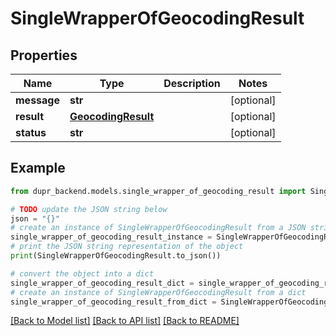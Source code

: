 # SingleWrapperOfGeocodingResult


## Properties

Name | Type | Description | Notes
------------ | ------------- | ------------- | -------------
**message** | **str** |  | [optional] 
**result** | [**GeocodingResult**](GeocodingResult.md) |  | [optional] 
**status** | **str** |  | [optional] 

## Example

```python
from dupr_backend.models.single_wrapper_of_geocoding_result import SingleWrapperOfGeocodingResult

# TODO update the JSON string below
json = "{}"
# create an instance of SingleWrapperOfGeocodingResult from a JSON string
single_wrapper_of_geocoding_result_instance = SingleWrapperOfGeocodingResult.from_json(json)
# print the JSON string representation of the object
print(SingleWrapperOfGeocodingResult.to_json())

# convert the object into a dict
single_wrapper_of_geocoding_result_dict = single_wrapper_of_geocoding_result_instance.to_dict()
# create an instance of SingleWrapperOfGeocodingResult from a dict
single_wrapper_of_geocoding_result_from_dict = SingleWrapperOfGeocodingResult.from_dict(single_wrapper_of_geocoding_result_dict)
```
[[Back to Model list]](../README.md#documentation-for-models) [[Back to API list]](../README.md#documentation-for-api-endpoints) [[Back to README]](../README.md)


